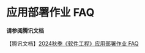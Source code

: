 # 应用部署作业 FAQ

**请参阅腾讯文档**

【腾讯文档】[2024秋季《软件工程》应用部署作业 FAQ](https://docs.qq.com/aio/DZXBpUnpiZk53YnBx)